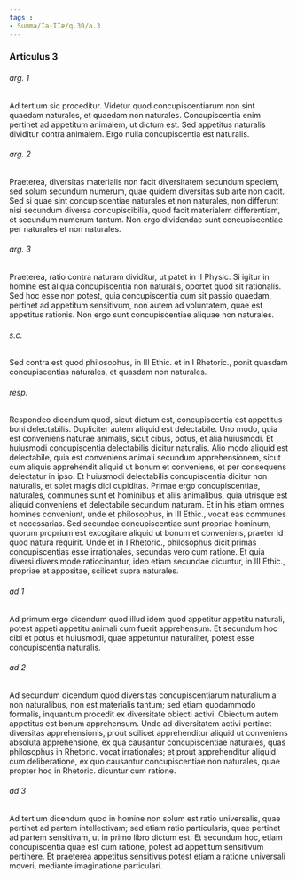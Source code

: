 ```yaml
---
tags : 
- Summa/Ia-IIæ/q.30/a.3
---
```


### Articulus 3

###### arg. 1
Ad tertium sic proceditur. Videtur quod concupiscentiarum non sint quaedam naturales, et quaedam non naturales. Concupiscentia enim pertinet ad appetitum animalem, ut dictum est. Sed appetitus naturalis dividitur contra animalem. Ergo nulla concupiscentia est naturalis.

###### arg. 2
Praeterea, diversitas materialis non facit diversitatem secundum speciem, sed solum secundum numerum, quae quidem diversitas sub arte non cadit. Sed si quae sint concupiscentiae naturales et non naturales, non differunt nisi secundum diversa concupiscibilia, quod facit materialem differentiam, et secundum numerum tantum. Non ergo dividendae sunt concupiscentiae per naturales et non naturales.

###### arg. 3
Praeterea, ratio contra naturam dividitur, ut patet in II Physic. Si igitur in homine est aliqua concupiscentia non naturalis, oportet quod sit rationalis. Sed hoc esse non potest, quia concupiscentia cum sit passio quaedam, pertinet ad appetitum sensitivum, non autem ad voluntatem, quae est appetitus rationis. Non ergo sunt concupiscentiae aliquae non naturales.

###### s.c.
Sed contra est quod philosophus, in III Ethic. et in I Rhetoric., ponit quasdam concupiscentias naturales, et quasdam non naturales.

###### resp.
Respondeo dicendum quod, sicut dictum est, concupiscentia est appetitus boni delectabilis. Dupliciter autem aliquid est delectabile. Uno modo, quia est conveniens naturae animalis, sicut cibus, potus, et alia huiusmodi. Et huiusmodi concupiscentia delectabilis dicitur naturalis. Alio modo aliquid est delectabile, quia est conveniens animali secundum apprehensionem, sicut cum aliquis apprehendit aliquid ut bonum et conveniens, et per consequens delectatur in ipso. Et huiusmodi delectabilis concupiscentia dicitur non naturalis, et solet magis dici cupiditas. Primae ergo concupiscentiae, naturales, communes sunt et hominibus et aliis animalibus, quia utrisque est aliquid conveniens et delectabile secundum naturam. Et in his etiam omnes homines conveniunt, unde et philosophus, in III Ethic., vocat eas communes et necessarias. Sed secundae concupiscentiae sunt propriae hominum, quorum proprium est excogitare aliquid ut bonum et conveniens, praeter id quod natura requirit. Unde et in I Rhetoric., philosophus dicit primas concupiscentias esse irrationales, secundas vero cum ratione. Et quia diversi diversimode ratiocinantur, ideo etiam secundae dicuntur, in III Ethic., propriae et appositae, scilicet supra naturales.

###### ad 1
Ad primum ergo dicendum quod illud idem quod appetitur appetitu naturali, potest appeti appetitu animali cum fuerit apprehensum. Et secundum hoc cibi et potus et huiusmodi, quae appetuntur naturaliter, potest esse concupiscentia naturalis.

###### ad 2
Ad secundum dicendum quod diversitas concupiscentiarum naturalium a non naturalibus, non est materialis tantum; sed etiam quodammodo formalis, inquantum procedit ex diversitate obiecti activi. Obiectum autem appetitus est bonum apprehensum. Unde ad diversitatem activi pertinet diversitas apprehensionis, prout scilicet apprehenditur aliquid ut conveniens absoluta apprehensione, ex qua causantur concupiscentiae naturales, quas philosophus in Rhetoric. vocat irrationales; et prout apprehenditur aliquid cum deliberatione, ex quo causantur concupiscentiae non naturales, quae propter hoc in Rhetoric. dicuntur cum ratione.

###### ad 3
Ad tertium dicendum quod in homine non solum est ratio universalis, quae pertinet ad partem intellectivam; sed etiam ratio particularis, quae pertinet ad partem sensitivam, ut in primo libro dictum est. Et secundum hoc, etiam concupiscentia quae est cum ratione, potest ad appetitum sensitivum pertinere. Et praeterea appetitus sensitivus potest etiam a ratione universali moveri, mediante imaginatione particulari.

